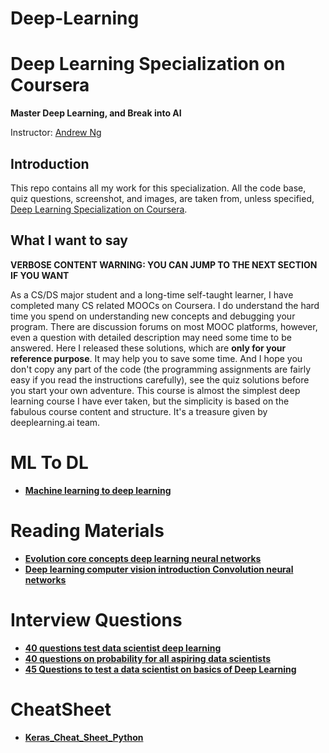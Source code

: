 # Deep-Learning

# Deep Learning Specialization on Coursera

**Master Deep Learning, and Break into AI**

Instructor: [Andrew Ng](http://www.andrewng.org/)

## Introduction

This repo contains all my work for this specialization. All the code base, quiz questions, screenshot, and images, are taken from, unless specified, [Deep Learning Specialization on Coursera](https://www.coursera.org/specializations/deep-learning).

## What I want to say

**VERBOSE CONTENT WARNING: YOU CAN JUMP TO THE NEXT SECTION IF YOU WANT**

As a CS/DS major student and a long-time self-taught learner, I have completed many CS related MOOCs on Coursera. I do understand the hard time you spend on understanding new concepts and debugging your program. There are discussion forums on most MOOC platforms, however, even a question with detailed description may need some time to be answered. Here I released these solutions, which are **only for your reference purpose**. It may help you to save some time. And I hope you don't copy any part of the code (the programming assignments are fairly easy if you read the instructions carefully), see the quiz solutions before you start your own adventure. This course is almost the simplest deep learning course I have ever taken, but the simplicity is based on the fabulous course content and structure. It's a treasure given by deeplearning.ai team.

# ML To DL
* [**Machine learning to deep learning**](https://www.linkedin.com/pulse/deep-learning-primer-ankit-rathi?trk=v-feed&lipi=urn%3Ali%3Apage%3Ad_flagship3_feed%3B%2FqhBRQ2IBdqWXkxwqtgDDg%3D%3D)
# Reading Materials
* [**Evolution core concepts deep learning neural networks**](https://www.analyticsvidhya.com/blog/2016/08/evolution-core-concepts-deep-learning-neural-networks/)
* [**Deep learning computer vision introduction Convolution neural networks**](https://www.analyticsvidhya.com/blog/2016/04/deep-learning-computer-vision-introduction-convolution-neural-networks/)
# Interview Questions 
* [**40 questions test data scientist deep learning**](https://www.analyticsvidhya.com/blog/2017/04/40-questions-test-data-scientist-deep-learning/)
* [**40 questions on probability for all aspiring data scientists**](https://www.analyticsvidhya.com/blog/2017/04/40-questions-on-probability-for-all-aspiring-data-scientists/)
* [**45 Questions to test a data scientist on basics of Deep Learning**](https://www.analyticsvidhya.com/blog/2017/01/must-know-questions-deep-learning/)

# CheatSheet

* [**Keras_Cheat_Sheet_Python**](https://s3.amazonaws.com/assets.datacamp.com/blog_assets/Keras_Cheat_Sheet_Python.pdf)
